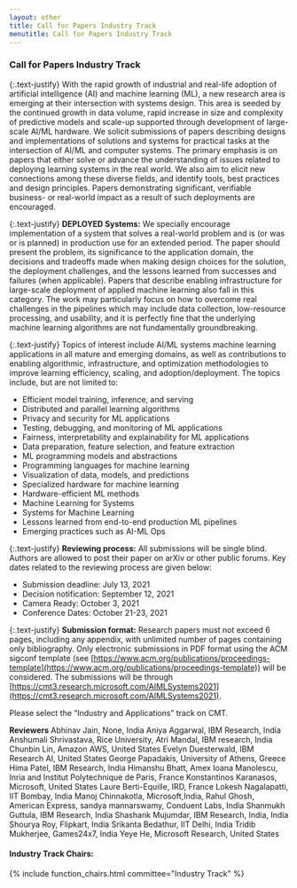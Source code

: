```yaml
---
layout: other
title: Call for Papers Industry Track
menutitle: Call for Papers Industry Track
---
```



### Call for Papers Industry Track

{:.text-justify}
With the rapid growth of industrial and real-life adoption of artificial intelligence (AI) and machine learning (ML), a new research area is emerging at their intersection with systems design. This area is seeded by the continued growth in data volume, rapid increase in size and complexity of predictive models and scale-up supported through development of large-scale AI/ML hardware. We solicit submissions of papers describing designs and implementations of solutions and systems for practical tasks at the intersection of AI/ML and computer systems. The primary emphasis is on papers that ​either solve or advance the understanding of ​issues related to deploying learning systems in the real world. We also aim to elicit new connections among these diverse fields, and identify tools, best practices and design principles.  Papers demonstrating ​significant, verifiable​ business- or real-world impact as a result of such deployments are encouraged.

{:.text-justify}
**DEPLOYED Systems:** We specially encourage implementation of a system that solves a real-world problem and is (or was or is planned) in production use for an extended period. The paper should present the problem, its significance to the application domain, the decisions and tradeoffs made when making design choices for the solution, the deployment challenges, and the lessons learned from successes and failures (when applicable). Papers that describe enabling infrastructure for large-scale deployment of applied machine learning also fall in this category. The work may particularly focus on how to overcome real challenges in the pipelines which may include data collection, low-resource processing, and usability, and it is perfectly fine that the underlying machine learning algorithms are not fundamentally groundbreaking.

{:.text-justify}
Topics of interest include AI/ML systems machine learning applications in all mature and emerging domains, as well as contributions to enabling algorithmic, infrastructure, and optimization methodologies to improve learning efficiency, scaling, and adoption/deployment. The topics include, but are not limited to:

* Efficient model training, inference, and serving
* Distributed and parallel learning algorithms
* Privacy and security for ML applications
* Testing, debugging, and monitoring of ML applications
* Fairness, interpretability and explainability for ML applications
* Data preparation, feature selection, and feature extraction
* ML programming models and abstractions
* Programming languages for machine learning
* Visualization of data, models, and predictions
* Specialized hardware for machine learning
* Hardware-efficient ML methods
* Machine Learning for Systems
* Systems for Machine Learning
* Lessons learned from end-to-end production ML pipelines
* Emerging practices such as AI-ML Ops

{:.text-justify}
**Reviewing process:** All submissions will be single blind. Authors are allowed to post their paper on arXiv or other public forums. Key dates related to the reviewing process are given below:

* Submission deadline: July 13, 2021
* Decision notification: September 12, 2021
* Camera Ready:  October 3, 2021
* Conference Dates:  October 21-23, 2021

{:.text-justify}
**Submission format:** Research papers must not exceed 6 pages, including any appendix, with unlimited number of pages containing only bibliography. Only electronic submissions in PDF format using the ACM sigconf template (see [https://www.acm.org/publications/proceedings-template](https://www.acm.org/publications/proceedings-template)) will be considered. The submissions will be through [https://cmt3.research.microsoft.com/AIMLSystems2021](https://cmt3.research.microsoft.com/AIMLSystems2021).

Please select the “Industry and Applications” track on CMT.

**Reviewers**
Abhinav Jain, None, India
Aniya Aggarwal, IBM Research, India
Anshumali Shrivastava, Rice University,
Atri Mandal, IBM research, India
Chunbin Lin, Amazon AWS, United States
Evelyn Duesterwald, IBM Research AI, United States
George Papadakis, University of Athens, Greece
Hima Patel, IBM Research, India
Himanshu Bhatt, Amex
Ioana Manolescu, Inria and Institut Polytechnique de Paris, France
Konstantinos Karanasos, Microsoft, United States
Laure Berti-Equille, IRD, France
Lokesh Nagalapatti, IIT Bombay, India
Manoj Chinnakotla, Microsoft,India,
Rahul Ghosh, American Express,
sandya mannarswamy, Conduent Labs, India
Shanmukh Guttula, IBM Research, India
Shashank Mujumdar, IBM Research, India, India
Shourya Roy, Flipkart, India
Srikanta Bedathur, IIT Delhi, India
Tridib Mukherjee, Games24x7, India
Yeye He, Microsoft Research, United States


#### Industry Track Chairs:

{% include function_chairs.html committee="Industry Track" %}

